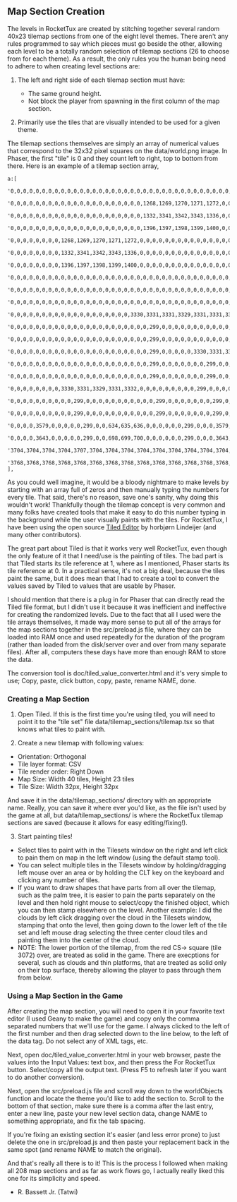 ## Map Section Creation

The levels in RocketTux are created by stitching together several random 40x23 tilemap sections from one of the eight level themes. There aren't any rules programmed to say which pieces must go beside the other, allowing each level to be a totally random selection of tilemap sections (26 to choose from for each theme). As a result, the only rules you the human being need to adhere to when creating level sections are:

1. The left and right side of each tilemap section must have:  
	- The same ground height.  
	- Not block the player from spawning in the first column of the map section.  
	
2. Primarily use the tiles that are visually intended to be used for a given theme.  

The tilemap sections themselves are simply an array of numerical values that correspond to the 32x32 pixel squares on the data/world.png image. In Phaser, the first "tile" is 0 and they count left to right, top to bottom from there. Here is an example of a tilemap section array,  

```js:
a:[
	'0,0,0,0,0,0,0,0,0,0,0,0,0,0,0,0,0,0,0,0,0,0,0,0,0,0,0,0,0,0,0,0,0,0,0,0,0,0,0,0,',
	'0,0,0,0,0,0,0,0,0,0,0,0,0,0,0,0,0,0,0,0,0,1268,1269,1270,1271,1272,0,0,0,0,0,0,0,0,0,0,0,0,0,0,',
	'0,0,0,0,0,0,0,0,0,0,0,0,0,0,0,0,0,0,0,0,0,1332,3341,3342,3343,1336,0,0,0,0,0,0,0,0,0,1268,1269,1270,1271,1272,',
	'0,0,0,0,0,0,0,0,0,0,0,0,0,0,0,0,0,0,0,0,0,1396,1397,1398,1399,1400,0,0,0,0,0,0,0,0,0,1332,3341,3342,3343,1336,',
	'0,0,0,0,0,0,0,0,1268,1269,1270,1271,1272,0,0,0,0,0,0,0,0,0,0,0,0,0,0,0,0,0,0,0,0,0,0,1396,1397,1398,1399,1400,',
	'0,0,0,0,0,0,0,0,1332,3341,3342,3343,1336,0,0,0,0,0,0,0,0,0,0,0,0,0,0,0,0,0,0,0,0,0,0,0,0,0,0,0,',
	'0,0,0,0,0,0,0,0,1396,1397,1398,1399,1400,0,0,0,0,0,0,0,0,0,0,0,0,0,0,0,0,0,0,0,0,0,0,0,0,0,0,0,',
	'0,0,0,0,0,0,0,0,0,0,0,0,0,0,0,0,0,0,0,0,0,0,0,0,0,0,0,0,0,0,0,0,0,0,0,0,0,0,0,0,',
	'0,0,0,0,0,0,0,0,0,0,0,0,0,0,0,0,0,0,0,0,0,0,0,0,0,0,0,0,0,0,0,0,0,0,0,0,0,0,0,0,',
	'0,0,0,0,0,0,0,0,0,0,0,0,0,0,0,0,0,0,0,0,0,0,0,0,0,0,0,0,0,0,0,0,0,0,0,0,0,0,0,0,',
	'0,0,0,0,0,0,0,0,0,0,0,0,0,0,0,0,0,0,0,3330,3331,3331,3329,3331,3331,3332,0,0,0,0,0,0,0,0,0,0,0,0,0,0,',
	'0,0,0,0,0,0,0,0,0,0,0,0,0,0,0,0,0,0,0,0,0,0,299,0,0,0,0,0,0,0,0,0,0,0,0,0,0,0,0,0,',
	'0,0,0,0,0,0,0,0,0,0,0,0,0,0,0,0,0,0,0,0,0,0,299,0,0,0,0,0,0,0,0,0,0,0,0,0,0,0,0,0,',
	'0,0,0,0,0,0,0,0,0,0,0,0,0,0,0,0,0,0,0,0,0,0,299,0,0,0,0,0,3330,3331,3329,3331,3332,0,0,0,0,0,0,0,',
	'0,0,0,0,0,0,0,0,0,0,0,0,0,0,0,0,0,0,0,0,0,0,299,0,0,0,0,0,0,0,299,0,0,0,0,0,0,0,0,0,',
	'0,0,0,0,0,0,0,0,0,0,0,0,0,0,0,0,0,0,0,0,0,0,299,0,0,0,0,0,0,0,299,0,0,0,0,0,0,0,0,0,',
	'0,0,0,0,0,0,0,0,3330,3331,3329,3331,3332,0,0,0,0,0,0,0,0,0,299,0,0,0,0,0,0,0,299,0,0,0,0,0,0,0,0,0,',
	'0,0,0,0,0,0,0,0,0,0,299,0,0,0,0,0,0,0,0,0,0,0,299,0,0,0,0,0,0,0,299,0,0,0,0,0,0,0,0,0,',
	'0,0,0,0,0,0,0,0,0,0,299,0,0,0,0,0,0,0,0,0,0,0,299,0,0,0,0,0,0,0,299,0,0,0,0,0,0,0,0,0,',
	'0,0,0,0,3579,0,0,0,0,0,299,0,0,634,635,636,0,0,0,0,0,0,299,0,0,0,3579,0,0,0,299,0,0,0,0,0,0,0,0,0,',
	'0,0,0,0,3643,0,0,0,0,0,299,0,0,698,699,700,0,0,0,0,0,0,299,0,0,0,3643,0,0,0,299,0,0,0,0,0,0,0,0,0,',
	'3704,3704,3704,3704,3707,3704,3704,3704,3704,3704,3704,3704,3704,3704,3704,3704,3704,3704,3704,3704,3704,3704,3704,3704,3704,3704,3707,3704,3704,3704,3704,3704,3704,3704,3704,3704,3704,3704,3704,3704,',
	'3768,3768,3768,3768,3768,3768,3768,3768,3768,3768,3768,3768,3768,3768,3768,3768,3768,3768,3768,3768,3768,3768,3768,3768,3768,3768,3768,3768,3768,3768,3768,3768,3768,3768,3768,3768,3768,3768,3768,3768,'
],
```  

As you could well imagine, it would be a bloody nightmare to make levels by starting with an array full of zeros and then manually typing the numbers for every tile. That said, there's no reason, save one's sanity, why doing this wouldn't work! Thankfully though the tilemap concept is very common and many folks have created tools that make it easy to do this number typing in the background while the user visually paints with the tiles. For RocketTux, I have been using the open source [Tiled Editor](https://www.mapeditor.org/) by horbjørn Lindeijer (and many other contributors).  

The great part about Tiled is that it works very well RocketTux, even though the only feature of it that I need/use is the painting of tiles. The bad part is that Tiled starts its tile reference at 1, where as I mentioned, Phaser starts its tile reference at 0. In a practical sense, it's not a big deal, because the tiles paint the same, but it does mean that I had to create a tool to convert the values saved by Tiled to values that are usable by Phaser.  

I should mention that there is a plug in for Phaser that can directly read the Tiled file format, but I didn't use it because it was inefficient and ineffective for creating the randomized levels. Due to the fact that all I used were the tile arrays themselves, it made way more sense to put all of the arrays for the map sections together in the src/preload.js file, where they can be loaded into RAM once and used repeatedly for the duration of the program (rather than loaded from the disk/server over and over from many separate files). After all, computers these days have more than enough RAM to store the data.  

The conversion tool is doc/tiled_value_converter.html and it's very simple to use; Copy, paste, click button, copy, paste, rename NAME, done.  


### Creating a Map Section
1. Open Tiled. If this is the first time you're using tiled, you will need to point it to the "tile set" file data/tilemap_sections/tilemap.tsx so that knows what tiles to paint with.  

2. Create a new tilemap with following values:  
- Orientation: Orthogonal  
- Tile layer format: CSV  
- Tile render order: Right Down  
- Map Size: Width 40 tiles, Height 23 tiles  
- Tile Size: Width 32px, Height 32px  

And save it in the data/tilemap_sections/ directory with an appropriate name. Really, you can save it where ever you'd like, as the file isn't used by the game at all, but data/tilemap_sections/ is where the RocketTux tilemap sections are saved (because it allows for easy editing/fixing!).  

3. Start painting tiles!
- Select tiles to paint with in the Tilesets window on the right and left click to pain them on map in the left window (using the default stamp tool).  
- You can select multiple tiles in the Tilesets window by holding/dragging left mouse over an area or by holding the CLT key on the keyboard and clicking any number of tiles.  
- If you want to draw shapes that have parts from all over the tilemap, such as the palm tree, it is easier to pain the parts separately on the level and then hold right mouse to select/copy the finished object, which you can then stamp elsewhere on the level. Another example: I did the clouds by left click dragging over the cloud in the Tilesets window, stamping that onto the level, then going down to the lower left of the tile set and left mouse drag selecting the three center cloud tiles and painting them into the center of the cloud.  
- NOTE: The lower portion of the tilemap, from the red CS-> square (tile 3072) over, are treated as solid in the game. There are execptions for several, such as clouds and thin platforms, that are treated as solid only on their top surface, thereby allowing the player to pass through them from below.  

 
### Using a Map Section in the Game

After creating the map section, you will need to open it in your favorite text editor (I used Geany to make the game) and copy only the comma separated numbers that we'll use for the game. I always clicked to the left of the first number and then drag selected down to the line below, to the left of the data tag. Do not select any of XML tags, etc.  

Next, open doc/tiled_value_converter.html in your web browser, paste the values into the Input Values: text box, and then press the For RocketTux button. Select/copy all the output text. (Press F5 to refresh later if you want to do another conversion).  

Next, open the src/preload.js file and scroll way down to the worldObjects function and locate the theme you'd like to add the section to. Scroll to the bottom of that section, make sure there is a comma after the last entry, enter a new line, paste your new level section data, change NAME to something appropriate, and fix the tab spacing.  

If you're fixing an existing section it's easier (and less error prone) to just delete the one in src/preload.js and then paste your replacement back in the same spot (and rename NAME to match the original).  

And that's really all there is to it! This is the process I followed when making all 208 map sections and as far as work flows go, I actually really liked this one for its simplicity and speed.  

- R. Bassett Jr. (Tatwi)  